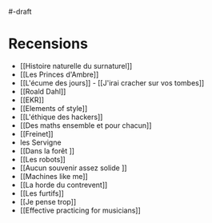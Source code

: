 #-draft

# Recensions

- [[Histoire naturelle du surnaturel]]
- [[Les Princes d'Ambre]]
- [[L'écume des jours]] - [[J'irai cracher sur vos tombes]]
- [[Roald Dahl]]
- [[EKR]]
- [[Elements of style]]
- [[L'éthique des hackers]]
- [[Des maths ensemble et pour chacun]]
- [[Freinet]]
- les Servigne
- [[Dans la forêt ]]
- [[Les robots]]
- [[Aucun souvenir assez solide ]]
- [[Machines like me]]
- [[La horde du contrevent]]
- [[Les furtifs]]
- [[Je pense trop]]
- [[Effective practicing for musicians]]

